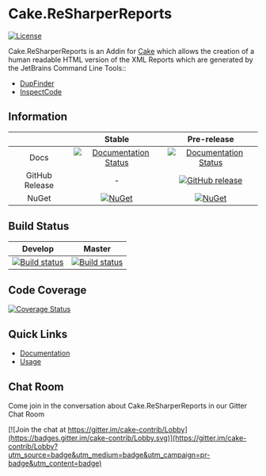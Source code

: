 # Cake.ReSharperReports

[![License](http://img.shields.io/:license-mit-blue.svg)](http://cake-contrib.mit-license.org)

Cake.ReSharperReports is an Addin for [Cake](http://cakebuild.net/) which allows the creation of a human readable HTML version of the XML Reports which are generated by the JetBrains Command Line Tools::

- [DupFinder](https://confluence.jetbrains.com/display/NETCOM/Introducing+dupFinder)
- [InspectCode](https://confluence.jetbrains.com/display/NETCOM/Introducing+InspectCode)

## Information

||Stable|Pre-release|
|:--:|:--:|:--:|
|Docs|[![Documentation Status](https://readthedocs.org/projects/cakeresharperreports/badge/?version=stable)](http://cakeresharperreports.readthedocs.org/en/stable/)|[![Documentation Status](https://readthedocs.org/projects/cakeresharperreports/badge/?version=develop)](http://cakeresharperreports.readthedocs.org/en/develop/)|
|GitHub Release|-|[![GitHub release](https://img.shields.io/github/release/cake-contrib/Cake.ReSharperReports.svg)](https://github.com/cake-contrib/Cake.ReSharperReports/releases/latest)|
|NuGet|[![NuGet](https://img.shields.io/nuget/v/Cake.ReSharperReports.svg)](https://www.nuget.org/packages/Cake.ReSharperReports)|[![NuGet](https://img.shields.io/nuget/vpre/Cake.ReSharperReports.svg)](https://www.nuget.org/packages/Cake.ReSharperReports)|

## Build Status

|Develop|Master|
|:--:|:--:|
|[![Build status](https://ci.appveyor.com/api/projects/status/jqo5abjlr9sqt4uh/branch/develop?svg=true)](https://ci.appveyor.com/project/cakecontrib/cake-resharperreports/branch/develop)|[![Build status](https://ci.appveyor.com/api/projects/status/jqo5abjlr9sqt4uh/branch/develop?svg=true)](https://ci.appveyor.com/project/cakecontrib/cake-resharperreports/branch/master)|

## Code Coverage

[![Coverage Status](https://coveralls.io/repos/github/cake-contrib/Cake.ReSharperReports/badge.svg)](https://coveralls.io/github/cake-contrib/Cake.ReSharperReports)

## Quick Links

- [Documentation](http://cakeresharperreports.readthedocs.org/en/develop/)
- [Usage](http://cakeresharperreports.readthedocs.org/en/develop/usage/)

## Chat Room
Come join in the conversation about Cake.ReSharperReports in our Gitter Chat Room

[![Join the chat at https://gitter.im/cake-contrib/Lobby](https://badges.gitter.im/cake-contrib/Lobby.svg)](https://gitter.im/cake-contrib/Lobby?utm_source=badge&utm_medium=badge&utm_campaign=pr-badge&utm_content=badge)
